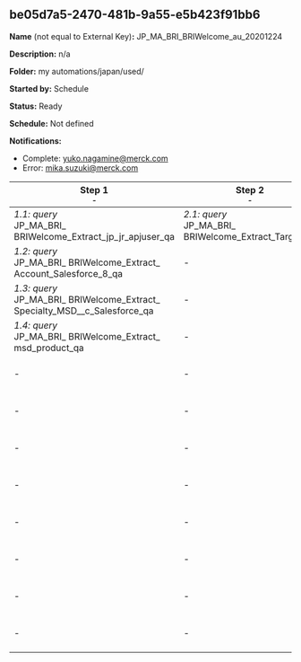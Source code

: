 ## be05d7a5-2470-481b-9a55-e5b423f91bb6

**Name** (not equal to External Key)**:** JP_MA_BRI_BRIWelcome_au_20201224

**Description:** n/a

**Folder:** my automations/japan/used/

**Started by:** Schedule

**Status:** Ready

**Schedule:** Not defined

**Notifications:**

* Complete: yuko.nagamine@merck.com
* Error: mika.suzuki@merck.com

| Step 1<br>_<small>-</small>_ | Step 2<br>_<small>-</small>_ | Step 3<br>_<small>-</small>_ | Step 4<br>_<small>-</small>_ | Step 5<br>_<small>-</small>_ | Step 6<br>_<small>-</small>_ | Step 7<br>_<small>-</small>_ |
| --- | --- | --- | --- | --- | --- | --- |
| _1.1: query_<br>JP_MA_BRI_ BRIWelcome_Extract_jp_jr_apjuser_qa | _2.1: query_<br>JP_MA_BRI_ BRIWelcome_Extract_Target_qa | _3.1: query_<br>JP_MA_BRI_ BRIWelcome_Extract_Target1_qa | _4.1: emailSend_<br>JP_MA_BRI_BRIWelcome_Mail1 | _5.1: query_<br>JP_MA_BRI_ BRIWelcome_ Update_WelcomeHistory_tmp_qa | _6.1: query_<br>JP_MA_BRI_ BRIWelcome_ Update_WelcomeHistory_qa | _7.1: query_<br>JP_MA_BRI_ BRIWelcome_ Create_ExclusionMassMailList_qa |
| _1.2: query_<br>JP_MA_BRI_ BRIWelcome_Extract_ Account_Salesforce_8_qa | - | _3.2: query_<br>JP_MA_BRI_ BRIWelcome_Extract_Target2_qa | _4.2: emailSend_<br>JP_MA_BRI_BRIWelcome_Mail2 | - | - | - |
| _1.3: query_<br>JP_MA_BRI_ BRIWelcome_Extract_ Specialty_MSD__c_Salesforce_qa | - | _3.3: query_<br>JP_MA_BRI_ BRIWelcome_Extract_Target3_qa | _4.3: emailSend_<br>JP_MA_BRI_BRIWelcome_Mail3 | - | - | - |
| _1.4: query_<br>JP_MA_BRI_ BRIWelcome_Extract_ msd_product_qa | - | _3.4: query_<br>JP_MA_BRI_ BRIWelcome_Extract_Target4_qa | _4.4: emailSend_<br>JP_MA_BRI_BRIWelcome_Mail4 | - | - | - |
| - | - | _3.5: query_<br>JP_MA_BRI_ BRIWelcome_Extract_Target5_qa | _4.5: emailSend_<br>JP_MA_BRI_BRIWelcome_Mail5 | - | - | - |
| - | - | _3.6: query_<br>JP_MA_BRI_ BRIWelcome_Extract_Target6_qa | _4.6: emailSend_<br>JP_MA_BRI_BRIWelcome_Mail6 | - | - | - |
| - | - | _3.7: query_<br>JP_MA_BRI_ BRIWelcome_Extract_Target7_qa | _4.7: emailSend_<br>JP_MA_BRI_BRIWelcome_Mail7 | - | - | - |
| - | - | _3.8: query_<br>JP_MA_BRI_ BRIWelcome_Extract_Target8_qa | _4.8: emailSend_<br>JP_MA_BRI_BRIWelcome_Mail8 | - | - | - |
| - | - | _3.9: query_<br>JP_MA_BRI_ BRIWelcome_Extract_Target9_qa | _4.9: emailSend_<br>JP_MA_BRI_BRIWelcome_Mail9 | - | - | - |
| - | - | _3.10: query_<br>JP_MA_BRI_ BRIWelcome_Extract_Target10_qa | _4.10: emailSend_<br>JP_MA_BRI_BRIWelcome_Mail10 | - | - | - |
| - | - | _3.11: query_<br>JP_MA_BRI_ BRIWelcome_Extract_Target11_qa | _4.11: emailSend_<br>JP_MA_BRI_BRIWelcome_Mail11 | - | - | - |
| - | - | _3.12: query_<br>JP_MA_BRI_ BRIWelcome_Extract_Target12_qa | _4.12: emailSend_<br>JP_MA_BRI_BRIWelcome_Mail12 | - | - | - |
